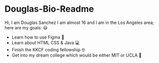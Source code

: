 # Douglas-Bio-Readme

Hi, I am Douglas Sanchez I am almost 16 and I am in the Los Angeles area; here are my goals: 😃

- Learn how to use Figma 🎨
- Learn about HTML CSS & Java 💻
- Finish the KKCF coding fellowship 🤓 
- Get into my dream college which would be either MIT or UCLA 🙏
